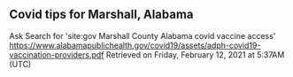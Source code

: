 ## Covid tips for Marshall, Alabama

Ask Search for 'site:gov Marshall County Alabama covid vaccine access'
https://www.alabamapublichealth.gov/covid19/assets/adph-covid19-vaccination-providers.pdf
Retrieved on Friday, February 12, 2021 at 5:37AM (UTC)